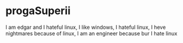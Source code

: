 # progaSuperii
I am edgar and I hateful linux, I like windows, I hateful linux, I heve nightmares because of linux, I am an engineer because bur I hate linux
